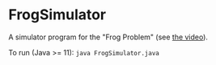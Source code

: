 # FrogSimulator
A simulator program for the "Frog Problem" (see [the video](http://www.youtube.com/watch?v=ZLTyX4zL2Fc)).

To run (Java >= 11):
`java FrogSimulator.java`

